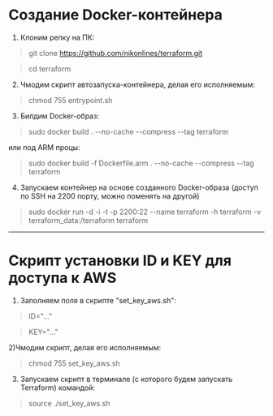 

# Создание Docker-контейнера

1) Клоним репку на ПК:

> git clone https://github.com/nikonlines/terraform.git

> cd terraform

2) Чмодим скрипт автозапуска-контейнера, делая его исполняемым:

> chmod 755 entrypoint.sh

3) Билдим Docker-образ:

> sudo docker build . --no-cache --compress --tag terraform

или под ARM процы:

> sudo docker build -f Dockerfile.arm . --no-cache --compress --tag terraform

4) Запускаем контейнер на основе созданного Docker-образа (доступ по SSH на 2200 порту, можно поменять на другой)

> sudo docker run -d -i -t -p 2200:22 --name terraform -h terraform -v terraform_data:/terraform terraform

---

# Скрипт установки ID и KEY для доступа к AWS

1) Заполняем поля в скрипте "set_key_aws.sh":

> ID="..."

> KEY="..."
  
2)Чмодим скрипт, делая его исполняемым:

> chmod 755 set_key_aws.sh

3) Запускаем скрипт в терминале (с которого будем запускать Terraform) командой:

> source ./set_key_aws.sh
